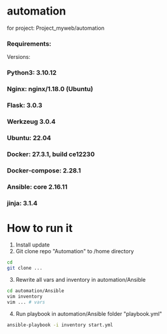 # automation
for project: Project_myweb/automation

### Requirements:

Versions:
### Python3: 3.10.12
### Nginx: nginx/1.18.0 (Ubuntu)
### Flask: 3.0.3
### Werkzeug 3.0.4
### Ubuntu: 22.04
### Docker: 27.3.1, build ce12230
### Docker-compose: 2.28.1
### Ansible: core 2.16.11
### jinja: 3.1.4

# How to run it

1. Install update
2. Git clone repo "Automation" to /home directory
```bash
cd
git clone ...
```
3. Rewrite all vars and inventory in automation/Ansible
```bash
cd automation/Ansible
vim inventory 
vim ... # vars
```
4. Run playbook in automation/Ansible folder "playbook.yml"
```bash
ansible-playbook -i inventory start.yml
```
